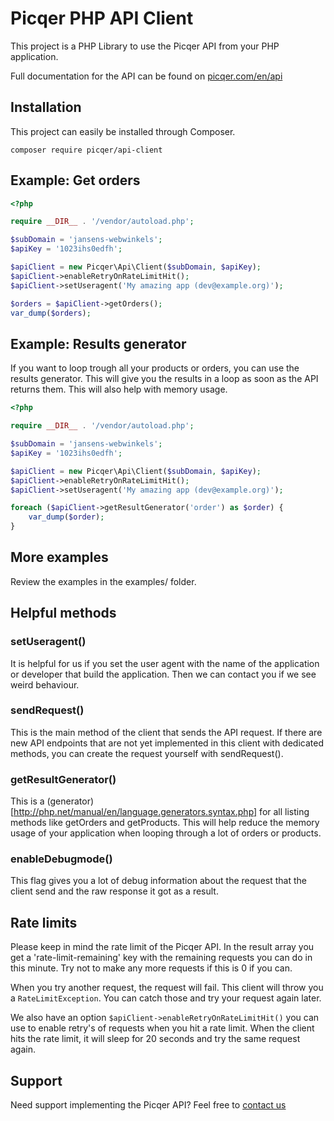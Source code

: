 Picqer PHP API Client
==========

This project is a PHP Library to use the Picqer API from your PHP application.

Full documentation for the API can be found on [picqer.com/en/api](https://picqer.com/en/api)

## Installation
This project can easily be installed through Composer.

```
composer require picqer/api-client
```

## Example: Get orders
```php
<?php

require __DIR__ . '/vendor/autoload.php';

$subDomain = 'jansens-webwinkels';
$apiKey = '1023ihs0edfh';

$apiClient = new Picqer\Api\Client($subDomain, $apiKey);
$apiClient->enableRetryOnRateLimitHit();
$apiClient->setUseragent('My amazing app (dev@example.org)');

$orders = $apiClient->getOrders();
var_dump($orders);
```

## Example: Results generator
If you want to loop trough all your products or orders, you can use the results generator. This will give you the results in a loop as soon as the API returns them. This will also help with memory usage.

```php
<?php

require __DIR__ . '/vendor/autoload.php';

$subDomain = 'jansens-webwinkels';
$apiKey = '1023ihs0edfh';

$apiClient = new Picqer\Api\Client($subDomain, $apiKey);
$apiClient->enableRetryOnRateLimitHit();
$apiClient->setUseragent('My amazing app (dev@example.org)');

foreach ($apiClient->getResultGenerator('order') as $order) {
    var_dump($order);
}
```

## More examples
Review the examples in the examples/ folder.

## Helpful methods
### setUseragent()
It is helpful for us if you set the user agent with the name of the application or developer that build the application. Then we can contact you if we see weird behaviour.

### sendRequest()
This is the main method of the client that sends the API request. If there are new API endpoints that are not yet implemented in this client with dedicated methods, you can create the request yourself with sendRequest().

### getResultGenerator()
This is a (generator)[http://php.net/manual/en/language.generators.syntax.php] for all listing methods like getOrders and getProducts. This will help reduce the memory usage of your application when looping through a lot of orders or products.

### enableDebugmode()
This flag gives you a lot of debug information about the request that the client send and the raw response it got as a result.

## Rate limits
Please keep in mind the rate limit of the Picqer API. In the result array you get a 'rate-limit-remaining' key with the remaining requests you can do in this minute. Try not to make any more requests if this is 0 if you can.

When you try another request, the request will fail. This client will throw you a `RateLimitException`. You can catch those and try your request again later.

We also have an option `$apiClient->enableRetryOnRateLimitHit()` you can use to enable retry's of requests when you hit a rate limit. When the client hits the rate limit, it will sleep for 20 seconds and try the same request again. 


## Support
Need support implementing the Picqer API? Feel free to [contact us](https://picqer.com/contact)
